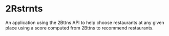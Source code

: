 # 2Rstrnts
An application using the 2Bttns API to help choose restaurants at any given place using a score computed from 2Bttns to recommend restaurants. 
